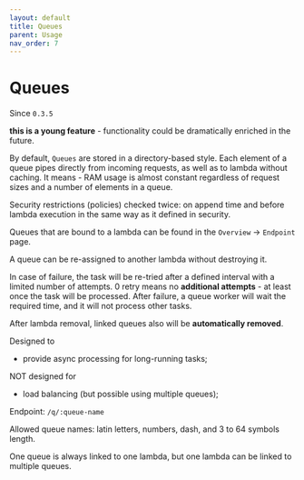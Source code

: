 ```yaml
---
layout: default
title: Queues
parent: Usage
nav_order: 7
---
```

# Queues

Since `0.3.5`

**this is a young feature** - functionality could be dramatically enriched in the future.

By default, `Queues` are stored in a directory-based style.
Each element of a queue pipes directly from incoming requests, as well as to lambda without caching.
It means - RAM usage is almost constant regardless of request sizes and a number of elements in a queue.

Security restrictions (policies) checked twice: on append time and before lambda
execution in the same way as it defined in security. 

Queues that are bound to a lambda can be found in the `Overview` -> `Endpoint` page.

A queue can be re-assigned to another lambda without destroying it.

In case of failure, the task will be re-tried after a defined interval with a limited number of attempts.
0 retry means no **additional attempts** - at least once the task will be processed.
After failure, a queue worker will wait the required time, and it will not process other tasks.

After lambda removal, linked queues also will be **automatically removed**.

Designed to

* provide async processing for long-running tasks;

NOT designed for

* load balancing (but possible using multiple queues);

Endpoint: `/q/:queue-name`

Allowed queue names: latin letters, numbers, dash, and 3 to 64 symbols length.

One queue is always linked to one lambda, but one lambda can be linked to multiple queues.


